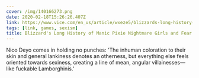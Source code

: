 ```yaml
---
cover: /img/140166273.png
date: 2020-02-18T15:26:26.407Z
link: https://www.vice.com/en_us/article/wxeze5/blizzards-long-history-of-manic-pixie-nightmare-girls-and-fear-of-women
tags: [link, games, sexism]
title: Blizzard's Long History of Manic Pixie Nightmare Girls and Fear of Women
---
```


Nico Deyo comes in holding no punches: 'The inhuman coloration to their skin and general lankiness denotes an otherness, but everything else feels oriented towards sexiness, creating a line of mean, angular villainesses—like fuckable Lamborghinis.'
